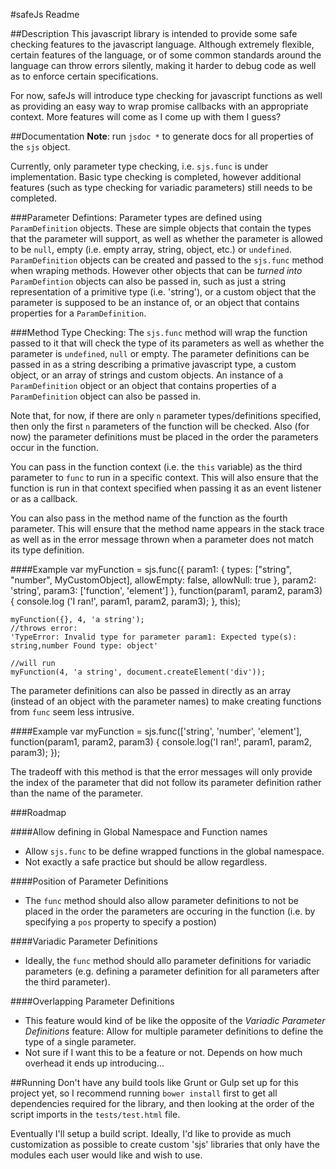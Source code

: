 #safeJs Readme

##Description
This javascript library is intended to provide some safe checking features to the javascript language. Although extremely flexible, certain features of the language, or of some common standards around the language can throw errors silently, making it harder to debug code as well as to enforce certain specifications.

For now, safeJs will introduce type checking for javascript functions as well as providing an easy way to wrap promise callbacks with an appropriate context. More features will come as I come up with them I guess?

##Documentation
**Note**: run `jsdoc *` to generate docs for all properties of the `sjs` object.

Currently, only parameter type checking, i.e. `sjs.func` is under implementation. Basic type checking is completed, however additional features (such as type checking for variadic parameters) still needs to be completed.

###Parameter Defintions:
Parameter types are defined using `ParamDefinition` objects. These are simple objects that contain the types that the parameter will support, as well as whether the parameter is allowed to be `null`, empty (i.e. empty array, string, object, etc.) or `undefined`. `ParamDefinition` objects can be created and passed to the `sjs.func` method when wraping methods. However other objects that can be *turned into* `ParamDefintion` objects can also be passed in, such as just a string representation of a primitive type (i.e. 'string'), or a custom object that the parameter is supposed to be an instance of, or an object that contains properties for a `ParamDefinition`.

###Method Type Checking:
The `sjs.func` method will wrap the function passed to it that will check the type of its parameters as well as whether the parameter is `undefined`, `null` or empty.
The parameter definitions can be passed in as a string describing a primative javascript type, a custom object, or an array of strings and custom objects.
An instance of a `ParamDefinition` object or an object that contains properties of a `ParamDefinition` object can also be passed in.

Note that, for now, if there are only `n` parameter types/definitions specified, then only the first `n` parameters of the function will be checked. Also (for now) the parameter definitions must be placed in the order the parameters occur in the function.

You can pass in the function context (i.e. the `this` variable) as the third parameter to `func` to run in a specific context. This will also ensure that the function is run in that context specified when passing it as an event listener or as a callback.

You can also pass in the method name of the function as the fourth parameter. This will ensure that the method name appears in the stack trace as well as in the error message thrown when a parameter does not match its type definition.

####Example
	var myFunction = sjs.func({
		param1: {
			types: ["string", "number", MyCustomObject],
			allowEmpty: false,
			allowNull: true
		},
		param2: 'string',
		param3: ['function', 'element']
	}, function(param1, param2, param3) {
		console.log ('I ran!', param1, param2, param3);
	}, this);

	myFunction({}, 4, 'a string');
	//throws error: 
	'TypeError: Invalid type for parameter param1: Expected type(s): string,number Found type: object'

	//will run
	myFunction(4, 'a string', document.createElement('div'));

The parameter definitions can also be passed in directly as an array (instead of an object with the parameter names) to make creating functions from `func` seem less intrusive.

####Example
	var myFunction = sjs.func(['string', 'number', 'element'], function(param1, param2, param3) {
		console.log('I ran!', param1, param2, param3);
	});

The tradeoff with this method is that the error messages will only provide the index of the parameter that did not follow its parameter definition rather than the name of the parameter.

###Roadmap

####Allow defining in Global Namespace and Function names
* Allow `sjs.func` to be define wrapped functions in the global namespace.
* Not exactly a safe practice but should be allow regardless.

####Position of Parameter Definitions
* The `func` method should also allow parameter definitions to not be placed in the order the parameters are occuring in the function (i.e. by specifying a `pos` property to specify a postion)

####Variadic Parameter Definitions
* Ideally, the `func` method should allo parameter definitions for variadic parameters (e.g. defining a parameter definition for all parameters after the third parameter).

####Overlapping Parameter Definitions
* This feature would kind of be like the opposite of the *Variadic Parameter Definitions* feature: Allow for multiple parameter definitions to define the type of a single parameter.
* Not sure if I want this to be a feature or not. Depends on how much overhead it ends up introducing...

##Running
Don't have any build tools like Grunt or Gulp set up for this project yet, so I recommend running `bower install` first to get all dependencies required for the library, and then looking at the order of the script imports in the `tests/test.html` file.

Eventually I'll setup a build script. Ideally, I'd like to provide as much customization as possible to create custom 'sjs' libraries that only have the modules each user would like and wish to use.

